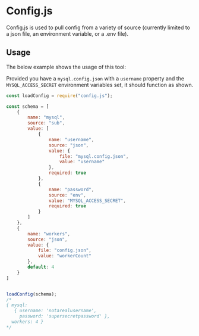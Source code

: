 # Config.js

Config.js is used to pull config from a variety of source (currently limited to a json file, an environment variable, or a .env file).

## Usage

The below example shows the usage of this tool:

Provided you have a `mysql.config.json` with a `username` property and the `MYSQL_ACCESS_SECRET` environment variables set, it should function as shown.

```javascript
const loadConfig = require("config.js");

const schema = [
    {
        name: "mysql",
        source: "sub",
        value: [
            {
                name: "username",
                source: "json",
                value: {
                    file: "mysql.config.json",
                    value: "username"
                },
                required: true
            },
            {
                name: "password",
                source: "env",
                value: "MYSQL_ACCESS_SECRET",
                required: true
            }
        ]
    },
    {
        name: "workers",
        source: "json",
        value: {
            file: "config.json",
            value: "workerCount"
        },
        default: 4
    }
]


loadConfig(schema);
/*
{ mysql: 
   { username: 'notarealusername',
     password: 'supersecretpassword' },
  workers: 4 }
*/
```
